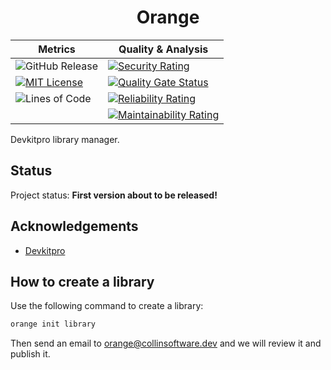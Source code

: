 

<center>

# Orange
| Metrics | Quality & Analysis |
|--------|---------------------|
| ![GitHub Release](https://img.shields.io/github/v/release/orange-3ds/orange) | [![Security Rating](https://sonarcloud.io/api/project_badges/measure?project=orange-3ds_orange&metric=security_rating)](https://sonarcloud.io/summary/new_code?id=zacharyj12_raven) |
| [![MIT License](https://img.shields.io/badge/License-MIT-green.svg)](https://choosealicense.com/licenses/mit/) | [![Quality Gate Status](https://sonarcloud.io/api/project_badges/measure?project=orange-3ds_orange&metric=alert_status)](https://sonarcloud.io/summary/new_code?id=zacharyj12_raven) |
| ![Lines of Code](https://sonarcloud.io/api/project_badges/measure?project=orange-3ds_orange&metric=ncloc) | [![Reliability Rating](https://sonarcloud.io/api/project_badges/measure?project=orange-3ds_orange&metric=reliability_rating)](https://sonarcloud.io/summary/new_code?id=zacharyj12_raven) |
|  | [![Maintainability Rating](https://sonarcloud.io/api/project_badges/measure?project=orange-3ds_orange&metric=sqale_rating)](https://sonarcloud.io/summary/new_code?id=zacharyj12_raven) |

</center>

Devkitpro library manager.




## Status

Project status: **First version about to be released!**
## Acknowledgements

 - [Devkitpro](https://github.com/devkitpro)

## How to create a library

Use the following command to create a library:
```bash
orange init library
```

Then send an email to [orange@collinsoftware.dev](mailto:orange@collinsoftware.dev) and we will review it and publish it.



